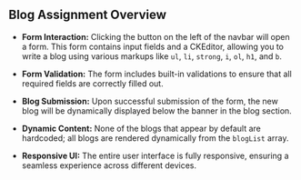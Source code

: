 ## Blog Assignment Overview

- **Form Interaction:** Clicking the button on the left of the navbar will open a form. This form contains input fields and a CKEditor, allowing you to write a blog using various markups like `ul`, `li`, `strong`, `i`, `ol`, `h1`, and `b`.

- **Form Validation:** The form includes built-in validations to ensure that all required fields are correctly filled out.

- **Blog Submission:** Upon successful submission of the form, the new blog will be dynamically displayed below the banner in the blog section.

- **Dynamic Content:** None of the blogs that appear by default are hardcoded; all blogs are rendered dynamically from the `blogList` array.

- **Responsive UI:** The entire user interface is fully responsive, ensuring a seamless experience across different devices.
